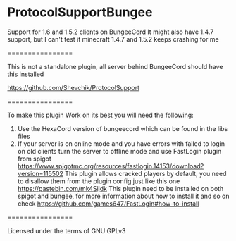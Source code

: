 ProtocolSupportBungee
================

Support for 1.6 and 1.5.2 clients on BungeeCord
It might also have 1.4.7 support, but I can't test it minecraft 1.4.7 and 1.5.2 keeps crashing for me

================

This is not a standalone plugin, all server behind BungeeCord should have this installed

https://github.com/Shevchik/ProtocolSupport

================

To make this plugin Work on its best you will need the following:
1. Use the HexaCord version of bungeecord which can be found in the libs files
2. If your server is on online mode and you have errors with failed to login on old clients turn the server to offline mode and use FastLogin plugin from spigot https://www.spigotmc.org/resources/fastlogin.14153/download?version=115502 This plugin allows cracked players by default, you need to disallow them from the plugin config just like this one https://pastebin.com/mk4Sijdk This plugin need to be installed on both spigot and bungee, for more information about how to install it and so on check https://github.com/games647/FastLogin#how-to-install

================
 
Licensed under the terms of GNU GPLv3
